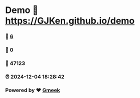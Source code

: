 # Demo :link: https://GJKen.github.io/demo 
### :page_facing_up: [6](https://GJKen.github.io/demo/tag.html) 
### :speech_balloon: 0 
### :hibiscus: 47123 
### :alarm_clock: 2024-12-04 18:28:42 
### Powered by :heart: [Gmeek](https://github.com/Meekdai/Gmeek)
